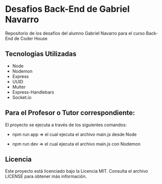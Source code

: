 ﻿# Desafios Back-End de Gabriel Navarro

Repositorio de los desafíos del alumno Gabriel Navarro para el curso Back-End de Coder House

## Tecnologías Utilizadas

- Node
- Nodemon
- Express
- UUID
- Multer
- Express-Handlebars
- Socket.io

## Para el Profesor o Tutor correspondiente:

El proyecto se ejecuta a través de los siguientes comandos:

- npm run app => el cual ejecuta el archivo main.js desde Node

- npm run dev => el cual ejecuta el archivo main.js con Nodemon

## Licencia

Este proyecto está licenciado bajo la Licencia MIT. Consulta el archivo LICENSE para obtener más información.